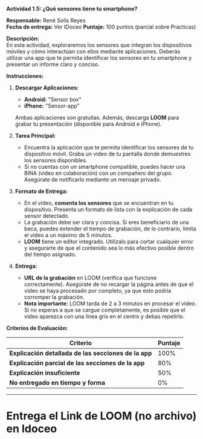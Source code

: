 

**Actividad 1.5: ¿Qué sensores tiene tu smartphone?**

**Responsable:** René Solís Reyes  
**Fecha de entrega:** Ver IDoceo
**Puntaje:** 100 puntos (parcial sobre Practicas)

**Descripción:**  
En esta actividad, exploraremos los sensores que integran los dispositivos móviles y cómo interactúan con ellos mediante aplicaciones. Deberás utilizar una app que te permita identificar los sensores en tu smartphone y presentar un informe claro y conciso.

**Instrucciones:**

1. **Descargar Aplicaciones:**
   - **Android:** "Sensor box"
   - **iPhone:** "Sensor-app"
   
   Ambas aplicaciones son gratuitas. Además, descarga **LOOM** para grabar tu presentación (disponible para Android e iPhone).

2. **Tarea Principal:**
   - Encuentra la aplicación que te permita identificar los sensores de tu dispositivo móvil. Graba un video de tu pantalla donde demuestres los sensores disponibles.
   - Si no cuentas con un smartphone compatible, puedes hacer una BINA (video en colaboración) con un compañero del grupo. Asegúrate de notificarlo mediante un mensaje privado.

3. **Formato de Entrega:**
   - En el video, **comenta los sensores** que se encuentran en tu dispositivo. Presenta un formato de lista con la explicación de cada sensor detectado.
   - La grabación debe ser clara y concisa. Si eres beneficiario de una beca, puedes extender el tiempo de grabación, de lo contrario, limita el video a un máximo de 5 minutos.
   - **LOOM** tiene un editor integrado. Utilízalo para cortar cualquier error y asegurarte de que el contenido sea lo más efectivo posible dentro del tiempo asignado.

4. **Entrega:**
   - **URL de la grabación** en LOOM (verifica que funcione correctamente). Asegúrate de no recargar la página antes de que el video se haya procesado por completo, ya que esto podría corromper la grabación.  
   - **Nota importante:** LOOM tarda de 2 a 3 minutos en procesar el video. Si no esperas a que se cargue completamente, es posible que el video aparezca con una línea gris en el centro y debas repetirlo.

**Criterios de Evaluación:**

| **Criterio**                                        | **Puntaje**    |
|-----------------------------------------------------|----------------|
| **Explicación detallada de las secciones de la app** | 100%           |
| **Explicación parcial de las secciones de la app**  | 80%            |
| **Explicación insuficiente**                        | 50%            |
| **No entregado en tiempo y forma**                  | 0%             |

---
# Entrega el Link de LOOM (no archivo) en Idoceo
